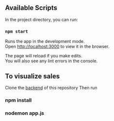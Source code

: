 

## Available Scripts

In the project directory, you can run:

### `npm start`

Runs the app in the development mode.<br />
Open [http://localhost:3000](http://localhost:3000) to view it in the browser.

The page will reload if you make edits.<br />
You will also see any lint errors in the console.

## To visualize sales 

Clone the [backend](https://github.com/bhawanaprasain/Salesgraph-backend) of this repository
Then run
### npm install
### nodemon app.js

